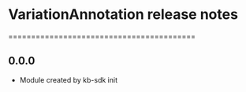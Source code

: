 # VariationAnnotation release notes
=========================================

0.0.0
-----
* Module created by kb-sdk init
